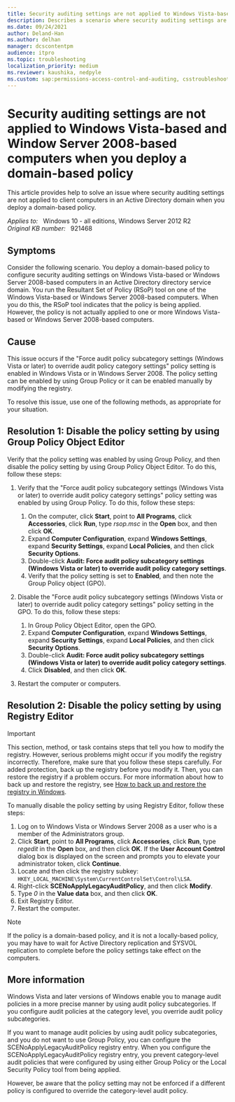 ```yaml
---
title: Security auditing settings are not applied to Windows Vista-based and Window Server 2008-based computers when you deploy a domain-based policy
description: Describes a scenario where security auditing settings are not applied to Windows Vista client computers in an Active Directory domain when you deploy a domain-based policy.
ms.date: 09/24/2021
author: Deland-Han
ms.author: delhan
manager: dcscontentpm
audience: itpro
ms.topic: troubleshooting
localization_priority: medium
ms.reviewer: kaushika, nedpyle
ms.custom: sap:permissions-access-control-and-auditing, csstroubleshoot
---
```

# Security auditing settings are not applied to Windows Vista-based and Window Server 2008-based computers when you deploy a domain-based policy

This article provides help to solve an issue where security auditing settings are not applied to client computers in an Active Directory domain when you deploy a domain-based policy.

_Applies to:_ &nbsp; Windows 10 - all editions, Windows Server 2012 R2  
_Original KB number:_ &nbsp; 921468

## Symptoms

Consider the following scenario. You deploy a domain-based policy to configure security auditing settings on Windows Vista-based or Windows Server 2008-based computers in an Active Directory directory service domain. You run the Resultant Set of Policy (RSoP) tool on one of the Windows Vista-based or Windows Server 2008-based computers. When you do this, the RSoP tool indicates that the policy is being applied. However, the policy is not actually applied to one or more Windows Vista-based or Windows Server 2008-based computers.

## Cause

This issue occurs if the "Force audit policy subcategory settings (Windows Vista or later) to override audit policy category settings" policy setting is enabled in Windows Vista or in Windows Server 2008. The policy setting can be enabled by using Group Policy or it can be enabled manually by modifying the registry.

To resolve this issue, use one of the following methods, as appropriate for your situation.

## Resolution 1: Disable the policy setting by using Group Policy Object Editor

Verify that the policy setting was enabled by using Group Policy, and then disable the policy setting by using Group Policy Object Editor. To do this, follow these steps:

1. Verify that the "Force audit policy subcategory settings (Windows Vista or later) to override audit policy category settings" policy setting was enabled by using Group Policy. To do this, follow these steps:

    1. On the computer, click **Start**, point to **All Programs**, click **Accessories**, click **Run**, type *rsop.msc* in the **Open** box, and then click **OK**.
    2. Expand **Computer Configuration**, expand **Windows Settings**, expand **Security Settings**, expand **Local Policies**, and then click **Security Options**.
    3. Double-click **Audit: Force audit policy subcategory settings (Windows Vista or later) to override audit policy category settings**.
    4. Verify that the policy setting is set to **Enabled**, and then note the Group Policy object (GPO).

2. Disable the "Force audit policy subcategory settings (Windows Vista or later) to override audit policy category settings" policy setting in the GPO. To do this, follow these steps:

    1. In Group Policy Object Editor, open the GPO.
    2. Expand **Computer Configuration**, expand **Windows Settings**, expand **Security Settings**, expand **Local Policies**, and then click **Security Options**.
    3. Double-click **Audit: Force audit policy subcategory settings (Windows Vista or later) to override audit policy category settings**.
    4. Click **Disabled**, and then click **OK**.

3. Restart the computer or computers.

## Resolution 2: Disable the policy setting by using Registry Editor

> [!IMPORTANT]
> This section, method, or task contains steps that tell you how to modify the registry. However, serious problems might occur if you modify the registry incorrectly. Therefore, make sure that you follow these steps carefully. For added protection, back up the registry before you modify it. Then, you can restore the registry if a problem occurs. For more information about how to back up and restore the registry, see [How to back up and restore the registry in Windows](https://support.microsoft.com/help/322756).

To manually disable the policy setting by using Registry Editor, follow these steps:

1. Log on to Windows Vista or Windows Server 2008 as a user who is a member of the Administrators group.
2. Click **Start**, point to **All Programs**, click **Accessories**, click **Run**, type *regedit* in the **Open** box, and then click **OK**. If the **User Account Control** dialog box is displayed on the screen and prompts you to elevate your administrator token, click **Continue**.
3. Locate and then click the registry subkey: `HKEY_LOCAL_MACHINE\System\CurrentControlSet\Control\LSA`.
4. Right-click **SCENoApplyLegacyAuditPolicy**, and then click **Modify**.
5. Type *0* in the **Value data** box, and then click **OK**.
6. Exit Registry Editor.
7. Restart the computer.

> [!NOTE]
> If the policy is a domain-based policy, and it is not a locally-based policy, you may have to wait for Active Directory replication and SYSVOL replication to complete before the policy settings take effect on the computers.

## More information

Windows Vista and later versions of Windows enable you to manage audit policies in a more precise manner by using audit policy subcategories. If you configure audit policies at the category level, you override audit policy subcategories.

If you want to manage audit policies by using audit policy subcategories, and you do not want to use Group Policy, you can configure the SCENoApplyLegacyAuditPolicy registry entry. When you configure the SCENoApplyLegacyAuditPolicy registry entry, you prevent category-level audit policies that were configured by using either Group Policy or the Local Security Policy tool from being applied.

However, be aware that the policy setting may not be enforced if a different policy is configured to override the category-level audit policy.
